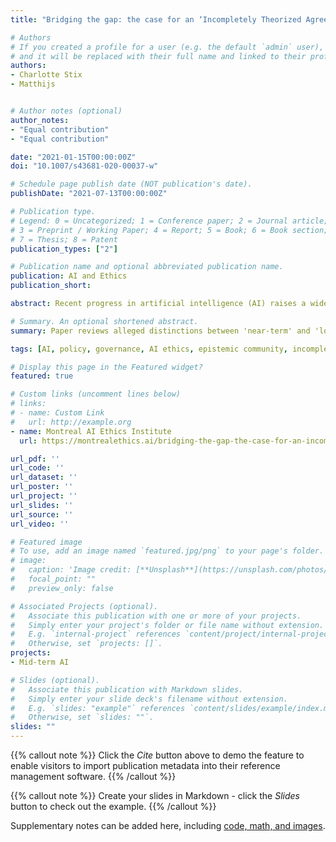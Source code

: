 ```yaml
---
title: "Bridging the gap: the case for an ‘Incompletely Theorized Agreement’ on AI policy"

# Authors
# If you created a profile for a user (e.g. the default `admin` user), write the username (folder name) here 
# and it will be replaced with their full name and linked to their profile.
authors:
- Charlotte Stix
- Matthijs


# Author notes (optional)
author_notes:
- "Equal contribution"
- "Equal contribution"

date: "2021-01-15T00:00:00Z"
doi: "10.1007/s43681-020-00037-w"

# Schedule page publish date (NOT publication's date).
publishDate: "2021-07-13T00:00:00Z"

# Publication type.
# Legend: 0 = Uncategorized; 1 = Conference paper; 2 = Journal article;
# 3 = Preprint / Working Paper; 4 = Report; 5 = Book; 6 = Book section;
# 7 = Thesis; 8 = Patent
publication_types: ["2"]

# Publication name and optional abbreviated publication name.
publication: AI and Ethics
publication_short: 

abstract: Recent progress in artificial intelligence (AI) raises a wide array of ethical and societal concerns. Accordingly, an appropriate policy approach is urgently needed. While there has been a wave of scholarship in this field, the research community at times appears divided amongst those who emphasize ‘near-term’ concerns and those focusing on ‘long-term’ concerns and corresponding policy measures. In this paper, we seek to examine this alleged ‘gap’, with a view to understanding the practical space for inter-community collaboration on AI policy. We propose to make use of the principle of an ‘incompletely theorized agreement’ to bridge some underlying disagreements, in the name of important cooperation on addressing AI’s urgent challenges. We propose that on certain issue areas, scholars working with near-term and long-term perspectives can converge and cooperate on selected mutually beneficial AI policy projects, while maintaining their distinct perspectives.

# Summary. An optional shortened abstract.
summary: Paper reviews alleged distinctions between 'near-term' and 'long-term' concerns in AI policy. Nuances and challenges these, proposes grounding productive and urgent collaboration on constitutional law principle of 'Incompletely Theorized Agreement'. 

tags: [AI, policy, governance, AI ethics, epistemic community, incompletely theorized agreement]

# Display this page in the Featured widget?
featured: true

# Custom links (uncomment lines below)
# links:
# - name: Custom Link
#   url: http://example.org
- name: Montreal AI Ethics Institute
  url: https://montrealethics.ai/bridging-the-gap-the-case-for-an-incompletely-theorized-agreement-on-ai-policy-research-summary/ 

url_pdf: ''
url_code: ''
url_dataset: ''
url_poster: ''
url_project: ''
url_slides: ''
url_source: ''
url_video: ''

# Featured image
# To use, add an image named `featured.jpg/png` to your page's folder. 
# image:
#   caption: 'Image credit: [**Unsplash**](https://unsplash.com/photos/pLCdAaMFLTE)'
#   focal_point: ""
#   preview_only: false

# Associated Projects (optional).
#   Associate this publication with one or more of your projects.
#   Simply enter your project's folder or file name without extension.
#   E.g. `internal-project` references `content/project/internal-project/index.md`.
#   Otherwise, set `projects: []`.
projects:
- Mid-term AI

# Slides (optional).
#   Associate this publication with Markdown slides.
#   Simply enter your slide deck's filename without extension.
#   E.g. `slides: "example"` references `content/slides/example/index.md`.
#   Otherwise, set `slides: ""`.
slides: ""
---
```


{{% callout note %}}
Click the *Cite* button above to demo the feature to enable visitors to import publication metadata into their reference management software.
{{% /callout %}}

{{% callout note %}}
Create your slides in Markdown - click the *Slides* button to check out the example.
{{% /callout %}}

Supplementary notes can be added here, including [code, math, and images](https://wowchemy.com/docs/writing-markdown-latex/).
